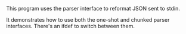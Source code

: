 This program uses the parser interface to reformat JSON sent to stdin.

It demonstrates how to use both the one-shot and chunked parser interfaces.
There's an ifdef to switch between them.
